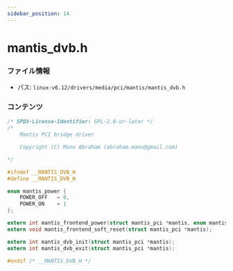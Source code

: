 ```yaml
---
sidebar_position: 14
---
```

# mantis_dvb.h

### ファイル情報

- パス: `linux-v6.12/drivers/media/pci/mantis/mantis_dvb.h`

### コンテンツ

```h
/* SPDX-License-Identifier: GPL-2.0-or-later */
/*
	Mantis PCI bridge driver

	Copyright (C) Manu Abraham (abraham.manu@gmail.com)

*/

#ifndef __MANTIS_DVB_H
#define __MANTIS_DVB_H

enum mantis_power {
	POWER_OFF	= 0,
	POWER_ON	= 1
};

extern int mantis_frontend_power(struct mantis_pci *mantis, enum mantis_power power);
extern void mantis_frontend_soft_reset(struct mantis_pci *mantis);

extern int mantis_dvb_init(struct mantis_pci *mantis);
extern int mantis_dvb_exit(struct mantis_pci *mantis);

#endif /* __MANTIS_DVB_H */

```
